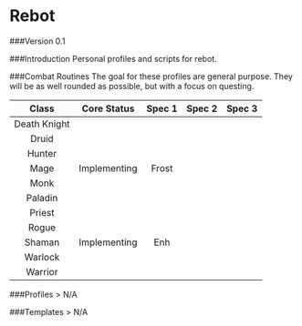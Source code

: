 Rebot
=====

###Version 0.1

###Introduction
	Personal profiles and scripts for rebot.

###Combat Routines
	The goal for these profiles are general purpose. They will be as well rounded as possible, but with a focus on questing.
	
|     Class    |  Core Status | Spec 1 | Spec 2 | Spec 3 |
|:------------:|:------------:|:------:|:------:|:------:|
| Death Knight |              |        |        |        |
| Druid        |              |        |        |        |
| Hunter       |              |        |        |        |
| Mage         | Implementing |  Frost |        |        |
| Monk         |              |        |        |        |
| Paladin      |              |        |        |        |
| Priest       |              |        |        |        |
| Rogue        |              |        |        |        |
| Shaman       | Implementing |   Enh  |        |        |
| Warlock      |              |        |        |        |
| Warrior      |              |        |        |        |

###Profiles
	> N/A

###Templates
	> N/A
